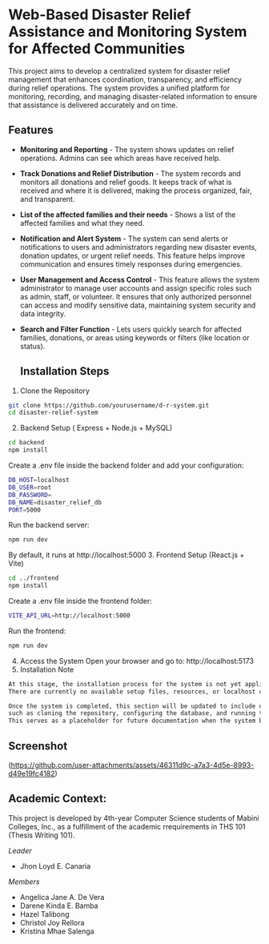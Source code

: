 # Web-Based Disaster Relief Assistance and Monitoring System for Affected Communities 


This project aims to develop a centralized system for disaster relief management that enhances coordination, transparency, and efficiency during relief operations. The system provides a unified platform for monitoring, recording, and managing disaster-related information to ensure that assistance is delivered accurately and on time.

## Features
- **Monitoring and Reporting** - The system shows updates on relief operations.
Admins can see which areas have received help.
- **Track Donations and Relief Distribution** - The system records and monitors all donations and relief goods.
It keeps track of what is received and where it is delivered,
making the process organized, fair, and transparent.
- **List of the affected families and their needs** - Shows a list of the affected families and what they need.  
- **Notification and Alert System** - The system can send alerts or notifications to users and administrators regarding new disaster events, donation updates, or urgent relief needs. This feature helps improve communication and ensures timely responses during emergencies.
- **User Management and Access Control** - This feature allows the system administrator to manage user accounts and assign specific roles such as admin, staff, or volunteer. It ensures that only authorized personnel can access and modify sensitive data, maintaining system security and data integrity.
- **Search and Filter Function** - Lets users quickly search for affected families, donations, or areas using keywords or filters (like location or status).

  ## Installation Steps
1. Clone the Repository
```bash
git clone https://github.com/yourusername/d-r-system.git
cd disaster-relief-system
```
2. Backend Setup ( Express + Node.js + MySQL)
```bash
cd backend
npm install
```
Create a .env file inside the backend folder and add your configuration:
```bash
DB_HOST=localhost
DB_USER=root
DB_PASSWORD=
DB_NAME=disaster_relief_db
PORT=5000
```
Run the backend server:
```bash
npm run dev
```
By default, it runs at http://localhost:5000
3. Frontend Setup (React.js + Vite)
```bash
cd ../frontend
npm install
```
Create a .env file inside the frontend folder:
```bash
VITE_API_URL=http://localhost:5000
```
Run the frontend:
```bash
npm run dev
```
4. Access the System
Open your browser and go to:
http://localhost:5173
5. Installation Note
```bash
At this stage, the installation process for the system is not yet applicable, as the project is still in its development phase. 
There are currently no available setup files, resources, or localhost configurations to demonstrate the installation. 

Once the system is completed, this section will be updated to include detailed installation procedures, 
such as cloning the repository, configuring the database, and running the system on a local server. 
This serves as a placeholder for future documentation when the system becomes fully functional.
```
## Screenshot
(https://github.com/user-attachments/assets/46311d9c-a7a3-4d5e-8993-d49e19fc4182) 

## Academic Context:
This project is developed by 4th-year Computer Science students of Mabini Colleges, Inc., as a fulfillment of the academic rrequirements in THS 101 (Thesis Writing 101).

*Leader*
- Jhon Loyd E. Canaria

*Members*
- Angelica Jane A. De Vera 
- Darene Kinda E. Bamba
- Hazel Talibong
- Christol Joy Rellora
- Kristina Mhae Salenga
